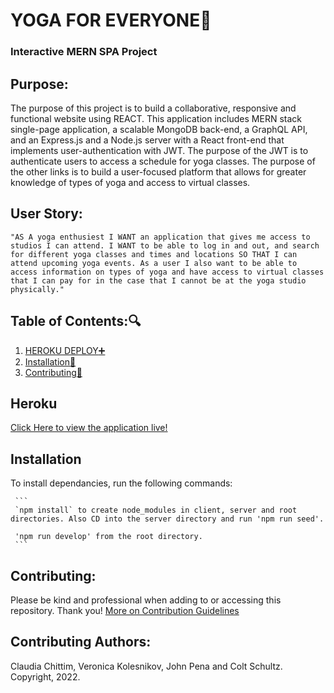 # YOGA FOR EVERYONE:lotus_position:

### Interactive MERN SPA Project

## Purpose:

The purpose of this project is to build a collaborative, responsive and functional website using REACT. This application includes MERN stack single-page application, a scalable MongoDB back-end, a GraphQL API, and an Express.js and a Node.js server with a React front-end that implements user-authentication with JWT. The purpose of the JWT is to authenticate users to access a schedule for yoga classes. The purpose of the other links is to build a user-focused platform that allows for greater knowledge of types of yoga and access to virtual classes.

## User Story:

`"AS A yoga enthusiest I WANT an application that gives me access to studios I can attend. I WANT to be able to log in and out, and search for different yoga classes and times and locations SO THAT I can attend upcoming yoga events. As a user I also want to be able to access information on types of yoga and have access to virtual classes that I can pay for in the case that I cannot be at the yoga studio physically."`

## Table of Contents::mag:

1.  [ HEROKU DEPLOY:heavy_plus_sign: ](#heroku)
2.  [ Installation:hammer: ](#installation)
3.  [ Contributing:handshake: ](#contributing)

## Heroku

[Click Here to view the application live!](https://fierce-spire-39947.herokuapp.com/) <br>


## Installation

To install dependancies, run the following commands:

     ```
     `npm install` to create node_modules in client, server and root directories. Also CD into the server directory and run 'npm run seed'.

     'npm run develop' from the root directory.
     ```

## Contributing:

Please be kind and professional when adding to or accessing this repository. Thank you!
[More on Contribution Guidelines](https://github.com/verokoles/readme-generator/blob/f57cf6a98bf276960885496059df4b039247c985/contributing.md)

## Contributing Authors:

Claudia Chittim, Veronica Kolesnikov, John Pena and Colt Schultz. Copyright, 2022.
